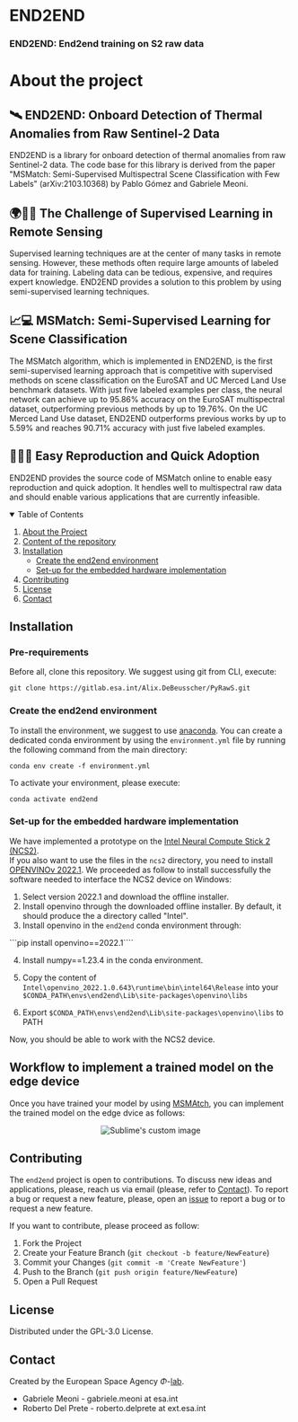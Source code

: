 # END2END
### END2END: End2end training on S2 raw data
# About the project 

## 🛰️ END2END: Onboard Detection of Thermal Anomalies from Raw Sentinel-2 Data

END2END is a library for onboard detection of thermal anomalies from raw Sentinel-2 data. The code base for this library is derived from the paper "MSMatch: Semi-Supervised Multispectral Scene Classification with Few Labels" (arXiv:2103.10368) by Pablo Gómez and Gabriele Meoni.

## 🌍🧑‍🔬 The Challenge of Supervised Learning in Remote Sensing

Supervised learning techniques are at the center of many tasks in remote sensing. However, these methods often require large amounts of labeled data for training. Labeling data can be tedious, expensive, and requires expert knowledge. END2END provides a solution to this problem by using semi-supervised learning techniques.

## 📈💻 MSMatch: Semi-Supervised Learning for Scene Classification

The MSMatch algorithm, which is implemented in END2END, is the first semi-supervised learning approach that is competitive with supervised methods on scene classification on the EuroSAT and UC Merced Land Use benchmark datasets. With just five labeled examples per class, the neural network can achieve up to 95.86% accuracy on the EuroSAT multispectral dataset, outperforming previous methods by up to 19.76%. On the UC Merced Land Use dataset, END2END outperforms previous works by up to 5.59% and reaches 90.71% accuracy with just five labeled examples.

## 🚀👨‍🚀 Easy Reproduction and Quick Adoption

END2END provides the source code of MSMatch online to enable easy reproduction and quick adoption. It hendles well to multispectral raw data and should enable various applications that are currently infeasible.

<!-- TABLE OF CONTENTS -->
<details open="open">
  <summary>Table of Contents</summary>
  <ol>
    <li><a href="#about-the-project">About the Project</a></li>
    <li><a href="#content-of-the-repository">Content of the repository</a></li>
    <li><a href="#installation">Installation</a>
    <ul>
      <li><a href="#create-the-end2end-environment">Create the end2end environment</a></li>
      <li><a href="#set-up-for-the-embedded-hardware-implementation">Set-up for the embedded hardware implementation</a></li>
    </ul>
    </li>
    <li><a href="#contributing">Contributing</a></li>
    <li><a href="#license">License</a></li>
    <li><a href="#contact">Contact</a></li>
  </ol>
</details>

## Installation
### Pre-requirements
Before all, clone this repository. We suggest using git from CLI, execute:

``` git clone https://gitlab.esa.int/Alix.DeBeusscher/PyRawS.git ```

### Create the end2end environment
To install the environment, we suggest to use [anaconda]("https://www.anaconda.com/products/distribution"). You can create a dedicated conda environment by using the `environment.yml` file by running the following command from the main directory: 

``` conda env create -f environment.yml ```

To activate your environment, please execute:

``` conda activate end2end ```


### Set-up for the embedded hardware implementation
We have implemented a prototype on the [Intel Neural Compute Stick 2 (NCS2)](https://www.intel.com/content/www/us/en/developer/articles/tool/neural-compute-stick.html). <br>
If you also want to use the files in the `ncs2` directory, you need to install [OPENVINOv 2022.1](https://www.intel.com/content/www/us/en/developer/tools/openvino-toolkit/download.html). We proceeded as follow to install successfully the software needed to interface the NCS2 device on Windows: 

1. Select version 2022.1 and download the offline installer.
2. Install openvino through the downloaded offline installer. By default, it should produce the a directory called "Intel".
3. Install openvino in the `end2end` conda environment through: 

```pip install openvino==2022.1````

4. Install numpy==1.23.4 in the conda environment. 

5. Copy the content of `Intel\openvino_2022.1.0.643\runtime\bin\intel64\Release` into your 
   `$CONDA_PATH\envs\end2end\Lib\site-packages\openvino\libs`

6. Export `$CONDA_PATH\envs\end2end\Lib\site-packages\openvino\libs` to PATH 

Now, you should be able to work with the NCS2 device. 

## Workflow to implement a trained model on the edge device 
Once you have trained your model by using [MSMAtch](https://github.com/gomezzz/MSMatch), you can implement the trained model on the edge dvice as follows: 
<p align="center">
  <img src="resources/images/ncs2WorkFlow.drawio.png" alt="Sublime's custom image"/>
</p>


## Contributing
The ```end2end``` project is open to contributions. To discuss new ideas and applications, please, reach us via email (please, refer to [Contact](#contact)). To report a bug or request a new feature, please, open an [issue](https://github.com/GabrieleMeoni/END2END/issues) to report a bug or to request a new feature. 

If you want to contribute, please proceed as follow:

1. Fork the Project
2. Create your Feature Branch (`git checkout -b feature/NewFeature`)
3. Commit your Changes (`git commit -m 'Create NewFeature'`)
4. Push to the Branch (`git push origin feature/NewFeature`)
5. Open a Pull Request

## License
Distributed under the GPL-3.0 License.

## Contact
Created by the European Space Agency $\Phi$-[lab](https://phi.esa.int/).

* Gabriele Meoni - gabriele.meoni at esa.int
* Roberto Del Prete - roberto.delprete at ext.esa.int
